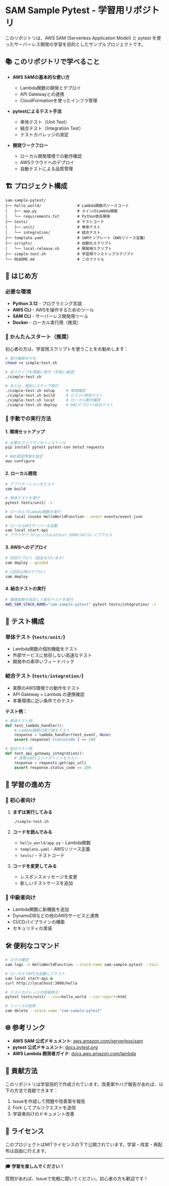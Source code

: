 # SAM Sample Pytest - 学習用リポジトリ

このリポジトリは、AWS SAM (Serverless Application Model) と pytest を使ったサーバーレス開発の学習を目的としたサンプルプロジェクトです。

## 📚 このリポジトリで学べること

- **AWS SAMの基本的な使い方**
  - Lambda関数の開発とデプロイ
  - API Gatewayとの連携
  - CloudFormationを使ったインフラ管理

- **pytestによるテスト手法**
  - 単体テスト（Unit Test）
  - 結合テスト（Integration Test）
  - テストカバレッジの測定

- **開発ワークフロー**
  - ローカル開発環境での動作確認
  - AWSクラウドへのデプロイ
  - 自動テストによる品質管理

## 🏗️ プロジェクト構成

```
sam-sample-pytest/
├── hello_world/                # Lambda関数のソースコード
│   ├── app.py                  # メインのLambda関数
│   └── requirements.txt        # Python依存関係
├── tests/                      # テストコード
│   ├── unit/                   # 単体テスト
│   └── integration/            # 結合テスト
├── template.yaml               # SAMテンプレート（AWSリソース定義）
├── scripts/                    # 自動化スクリプト
│   └── local-release.sh        # 開発用スクリプト
├── simple-test.sh              # 学習用ワンストップスクリプト
└── README.md                   # このファイル
```

## 🚀 はじめ方

### 必要な環境

- **Python 3.12** - プログラミング言語
- **AWS CLI** - AWSを操作するためのツール
- **SAM CLI** - サーバーレス開発用ツール
- **Docker** - ローカル実行用（推奨）

### 🎯 かんたんスタート（推奨）

初心者の方は、学習用スクリプトを使うことをお勧めします：

```bash
# 実行権限を付与
chmod +x simple-test.sh

# 全ステップを順番に実行（学習に最適）
./simple-test.sh

# または、個別にステップ実行
./simple-test.sh setup     # 環境確認
./simple-test.sh build     # ビルド+単体テスト
./simple-test.sh local     # ローカル動作確認
./simple-test.sh deploy    # AWSデプロイ+結合テスト
```

### 📝 手動での実行方法

#### 1. 環境セットアップ

```bash
# 必要なライブラリをインストール
pip install pytest pytest-cov boto3 requests

# AWS認証情報を設定
aws configure
```

#### 2. ローカル開発

```bash
# アプリケーションをビルド
sam build

# 単体テストを実行
pytest tests/unit/ -v

# ローカルでLambda関数を実行
sam local invoke HelloWorldFunction --event events/event.json

# ローカルAPIサーバーを起動
sam local start-api
# ブラウザで http://localhost:3000/hello にアクセス
```

#### 3. AWSへのデプロイ

```bash
# 初回デプロイ（設定を行います）
sam deploy --guided

# 2回目以降のデプロイ
sam deploy
```

#### 4. 結合テストの実行

```bash
# 環境変数を設定して結合テストを実行
AWS_SAM_STACK_NAME="sam-sample-pytest" pytest tests/integration/ -v
```

## 🧪 テスト構成

### 単体テスト (`tests/unit/`)
- Lambda関数の個別機能をテスト
- 外部サービスに依存しない高速なテスト
- 開発中の素早いフィードバック

### 結合テスト (`tests/integration/`)
- 実際のAWS環境での動作をテスト
- API Gateway + Lambda の連携確認
- 本番環境に近い条件でのテスト

**テスト例：**
```python
# 単体テスト例
def test_lambda_handler():
    # Lambda関数の戻り値をテスト
    response = lambda_handler(test_event, None)
    assert response['statusCode'] == 200

# 結合テスト例  
def test_api_gateway_integration():
    # 実際のAPIエンドポイントをテスト
    response = requests.get(api_url)
    assert response.status_code == 200
```

## 📖 学習の進め方

### 🔰 初心者向け

1. **まずは実行してみる**
   ```bash
   ./simple-test.sh
   ```

2. **コードを読んでみる**
   - `hello_world/app.py` - Lambda関数
   - `template.yaml` - AWSリソース定義
   - `tests/` - テストコード

3. **コードを変更してみる**
   - レスポンスメッセージを変更
   - 新しいテストケースを追加

### 🚀 中級者向け

- Lambda関数に新機能を追加
- DynamoDBなどの他のAWSサービスと連携
- CI/CDパイプラインの構築
- セキュリティの実装

## 🛠️ 便利なコマンド

```bash
# ログの確認
sam logs -n HelloWorldFunction --stack-name sam-sample-pytest --tail

# ローカルでAPIを起動してテスト
sam local start-api &
curl http://localhost:3000/hello

# テストカバレッジの詳細表示
pytest tests/unit/ --cov=hello_world --cov-report=html

# リソースの削除
sam delete --stack-name "sam-sample-pytest"
```

## 🌐 参考リンク

- **AWS SAM 公式ドキュメント**: [aws.amazon.com/serverless/sam](https://aws.amazon.com/serverless/sam/)
- **pytest 公式ドキュメント**: [docs.pytest.org](https://docs.pytest.org/)
- **AWS Lambda 開発者ガイド**: [docs.aws.amazon.com/lambda](https://docs.aws.amazon.com/lambda/)

## 🤝 貢献方法

このリポジトリは学習目的で作成されています。改善案やバグ報告があれば、以下の方法で貢献できます：

1. Issueを作成して問題や改善案を報告
2. Fork してプルリクエストを送信
3. 学習者向けのドキュメント改善

## 📄 ライセンス

このプロジェクトはMITライセンスの下で公開されています。学習・改変・再配布は自由に行えます。

---

**🎓 学習を楽しんでください！** 

質問があれば、Issueで気軽に聞いてください。初心者の方も歓迎です！
